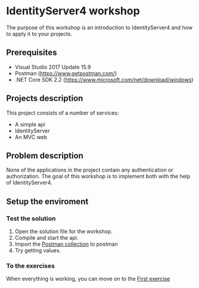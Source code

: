 # IdentityServer4 workshop

The purpose of this workshop is an introduction to IdentityServer4 and how to apply it to your projects. 

## Prerequisites
* Visual Studio 2017 Update 15.9
* Postman (https://www.getpostman.com/)
* .NET Core SDK 2.2 (https://www.microsoft.com/net/download/windows)

## Projects description

This project consists of a number of services:
* A simple api 
* IdentityServer
* An MVC web

## Problem description

None of the applications in the project contain any authentication or authorization. The goal of this workshop is to implement both with the help of IdentityServer4.

## Setup the enviroment

### Test the solution

1. Open the solution file for the workshop. 
2. Compile and start the api. 
3. Import the [Postman collection](postman/be-degit-workshop-identityserver.postman_collection.json) to postman
4. Try getting values.

### To the exercises

When everything is working, you can move on to the [First exercise](Exercices/01-ApiAccess-IdentityServer)


